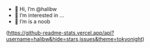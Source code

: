 - 👋 Hi, I’m @halibw
- 👀 I’m interested in ...
- 🌱 I’m is a noob

(https://github-readme-stats.vercel.app/api?username=halibw&hide=stars,issues&theme=tokyonight)

<!---
halibw/halibw is a ✨ special ✨ repository because its `README.md` (this file) appears on your GitHub profile.
You can click the Preview link to take a look at your changes.
--->

